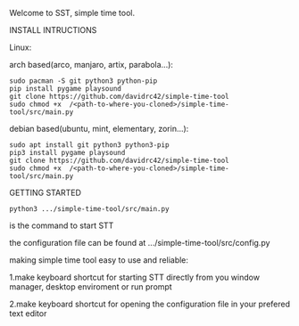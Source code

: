 Welcome to SST, simple time tool.

INSTALL INTRUCTIONS

Linux:

arch based(arco, manjaro, artix, parabola...):
```
sudo pacman -S git python3 python-pip
pip install pygame playsound
git clone https://github.com/davidrc42/simple-time-tool
sudo chmod +x  /<path-to-where-you-cloned>/simple-time-tool/src/main.py
```
debian based(ubuntu, mint, elementary, zorin...):
```
sudo apt install git python3 python3-pip
pip3 install pygame playsound
git clone https://github.com/davidrc42/simple-time-tool
sudo chmod +x  /<path-to-where-you-cloned>/simple-time-tool/src/main.py
```
GETTING STARTED
```
python3 .../simple-time-tool/src/main.py
```
is the command to start STT

the configuration file can be found at .../simple-time-tool/src/config.py
 
making simple time tool easy to use and reliable:

1.make keyboard shortcut for starting STT directly from you window manager, desktop enviroment or run prompt


2.make keyboard shortcut for opening the configuration file in your prefered text editor


